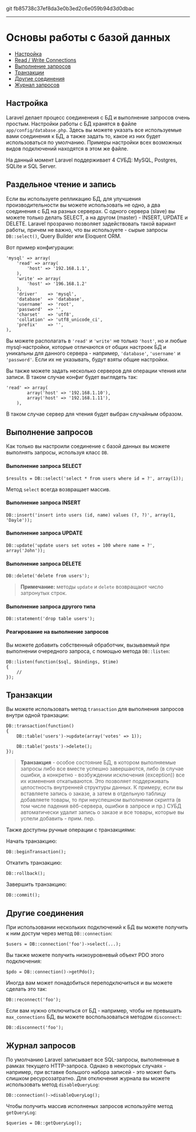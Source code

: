 git fb85738c37ef8da3e0b3ed2c6e059b94d3d0dbac

---

# Основы работы с базой данных

- [Настройка](#configuration)
- [Read / Write Connections](#read-write-connections)
- [Выполнение запросов](#running-queries)
- [Транзакции](#database-transactions)
- [Другие соединения](#accessing-connections)
- [Журнал запросов](#query-logging)

<a name="configuration"></a>
## Настройка

Laravel делает процесс соединенеия с БД и выполнение запросов очень простым. Настройки работы с БД хранятся в файле `app/config/database.php`. Здесь вы можете указать все используемые вами соединения к БД, а также задать то, какое из них будет использоваться по умолчанию. Примеры настройки всех возможных видов подключений находятся в этом же файле.

На данный момент Laravel поддерживает 4 СУБД: MySQL, Postgres, SQLite и SQL Server.

<a name="read-write-connections"></a>
## Раздельное чтение и запись

Если вы используете репликацию БД, для улучшения производительности вы можете использовать не одно, а два соединения с БД на разных серверах. С одного сервера (slave) вы можете только делать SELECT, а на другом (master) - INSERT, UPDATE и DELETE. Laravel прозрачно позволяет задействовать такой вариант работы, причем не важно, что вы используете - сырые запросы `DB::select()`, Query Builder или Eloquent ORM.

Вот пример конфигурации:

	'mysql' => array(
		'read' => array(
			'host' => '192.168.1.1',
		),
		'write' => array(
			'host' => '196.168.1.2'
		),
		'driver'    => 'mysql',
		'database'  => 'database',
		'username'  => 'root',
		'password'  => '',
		'charset'   => 'utf8',
		'collation' => 'utf8_unicode_ci',
		'prefix'    => '',
	),

Вы можете располагать в `'read'` и `'write'` не только `'host'`, но и любые mysql-настройки, которые отличаются от общих настроек БД и уникальны для данного сервера - например, `'database'`, `'username'` и `'password'`. Если их не указывать, будут взяты общие настройки.

Вы также можете задать несколько серверов для операции чтения или записи. В таком случае конфиг будет выглядеть так:

	'read' => array(
			array('host' => '192.168.1.10'),
			array('host' => '192.168.1.11'),
		),

В таком случае сервер для чтения будет выбран случайным образом.

<a name="running-queries"></a>
## Выполнение запросов

Как только вы настроили соединение с базой данных вы можете выполнять запросы, используя класс `DB`.

#### Выполнение запроса SELECT

	$results = DB::select('select * from users where id = ?', array(1));

Метод `select` всегда возвращает массив.

#### Выполнение запроса INSERT

	DB::insert('insert into users (id, name) values (?, ?)', array(1, 'Dayle'));

#### Выполнение запроса UPDATE

	DB::update('update users set votes = 100 where name = ?', array('John'));

#### Выполнение запроса DELETE

	DB::delete('delete from users');

> **Примечание:** методы `update` и `delete` возвращают число затронутых строк.

#### Выполнение запроса другого типа

	DB::statement('drop table users');

#### Реагирование на выполнение запросов

Вы можете добавить собственный обработчик, вызываемый при выполнении очередного запроса, с помощью метода `DB::listen`:

	DB::listen(function($sql, $bindings, $time)
	{
		//
	});

<a name="database-transactions"></a>
## Транзакции

Вы можете использовать метод `transaction` для выполнения запросов внутри одной транзации:

	DB::transaction(function()
	{
		DB::table('users')->update(array('votes' => 1));

		DB::table('posts')->delete();
	});

> **Транзакция** - особое состояние БД, в котором выполняемые запросы либо все вместе успешно завершаются, либо (в случае ошибки, а конкретно - возбуждении исключения (exception)) все их изменения откатываются. Это позволяет поддерживать целостность внутренней структуры данных. К примеру, если вы вставляете запись о заказе, а затем в отдельную таблицу добавляете товары, то при неуспешном выполнении скрипта (в том числе падения вёб-сервера, ошибки в запросе и пр.) СУБД автоматически удалит запись о заказе и все товары, которые вы успели добавить - прим. пер.

Также доступны ручные операции с транзакциями:

Начать транзакцию:

	DB::beginTransaction();

Откатить транзакцию:

	DB::rollback();

Завершить транзакцию:

	DB::commit();

<a name="accessing-connections"></a>
## Другие соединения

При использовании нескольких подключений к БД вы можете получить к ним достум через метод `DB::connection`:

	$users = DB::connection('foo')->select(...);

Вы также можете получить низкоуровневый объект PDO этого подключения:

	$pdo = DB::connection()->getPdo();

Иногда вам может понадобиться переподключиться и вы можете сделать это так:

	DB::reconnect('foo');

Если вам нужно отключиться от БД - например, чтобы не превышать `max_connections` БД, вы можете воспользоваться методом `disconnect`:

	DB::disconnect('foo');

<a name="query-logging"></a>
## Журнал запросов

По умолчанию Laravel записывает все SQL-запросы, выполненные в рамках текущего HTTP-запроса. Однако в некоторых случаях - например, при вставке большого набора записей - это может быть слишком ресурсозатратно. Для отключения журнала вы можете использовать метод `disableQueryLog`:

	DB::connection()->disableQueryLog();

Чтобы получить массив исполненых запросов используйте метод `getQueryLog`:

	$queries = DB::getQueryLog();
